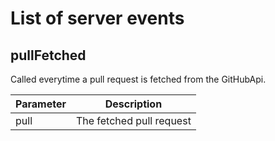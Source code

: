 # List of server events

## pullFetched

Called everytime a pull request is fetched from the GitHubApi.

| Parameter | Description              |
| --------- | ------------------------ |
| pull      | The fetched pull request |
